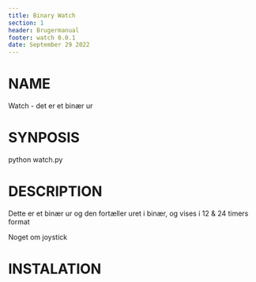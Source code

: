 ```yaml
---
title: Binary Watch
section: 1
header: Brugermanual
footer: watch 0.0.1
date: September 29 2022
---
```


# NAME

Watch - det er et binær ur

# SYNPOSIS

python watch.py

# DESCRIPTION

Dette er et binær ur og den fortæller uret i binær, og vises i 12 & 24 timers format

Noget om joystick

# INSTALATION


